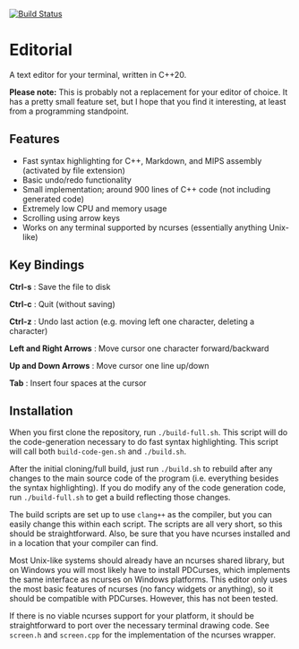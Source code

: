 [![Build Status](https://travis-ci.com/csb6/editorial.svg?branch=master)](https://travis-ci.com/csb6/editorial)

# Editorial

A text editor for your terminal, written in C++20.

**Please note:** This is probably not a replacement for your
editor of choice. It has a pretty small feature set, but I hope that
you find it interesting, at least from a programming standpoint.

## Features

- Fast syntax highlighting for C++, Markdown, and MIPS assembly
  (activated by file extension)
- Basic undo/redo functionality
- Small implementation; around 900 lines of C++ code (not including generated code)
- Extremely low CPU and memory usage
- Scrolling using arrow keys
- Works on any terminal supported by ncurses (essentially anything Unix-like)

## Key Bindings

**Ctrl-s** : Save the file to disk

**Ctrl-c** : Quit (without saving)

**Ctrl-z** : Undo last action (e.g. moving left one character, deleting
a character)

**Left and Right Arrows** : Move cursor one character forward/backward

**Up and Down Arrows** : Move cursor one line up/down

**Tab** : Insert four spaces at the cursor

## Installation

When you first clone the repository, run `./build-full.sh`. This
script will do the code-generation necessary to do fast syntax
highlighting. This script will call both `build-code-gen.sh` and
`./build.sh`.

After the initial cloning/full build, just run `./build.sh` to rebuild after any changes
to the main source code of the program (i.e. everything besides the
syntax highlighting). If you do modify any of the code generation code,
run `./build-full.sh` to get a build reflecting those changes.

The build scripts are set up to use `clang++` as the compiler, but you can
easily change this within each script. The scripts are all very short, so this
should be straightforward. Also, be sure that you have ncurses installed
and in a location that your compiler can find.

Most Unix-like systems should already have an ncurses shared library, but
on Windows you will most likely have to install PDCurses, which implements
the same interface as ncurses on Windows platforms. This editor only uses the
most basic features of ncurses (no fancy widgets or anything), so it should be
compatible with PDCurses. However, this has not been tested.

If there is no viable ncurses support for your platform, it should be
straightforward to port over the necessary terminal drawing code.
See `screen.h` and `screen.cpp` for the implementation of the ncurses wrapper.